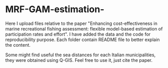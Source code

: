 # MRF-GAM-estimation-
Here I upload files relative to the paper "Enhancing cost-effectiveness in marine recreational fishing assessment: flexible model-based estimation of participation rates and effort".
I have added the data and the code for reproducibility purpose. Each folder contain README file to better explain the content. 

Some might find useful the sea distances for each Italian municipalities, they were obtained using Q-GIS. Feel free to use it, just cite the paper. 
